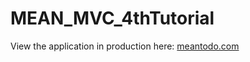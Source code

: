 MEAN_MVC_4thTutorial
====================

View the application in production here: [meantodo.com](http://www.meantodo.com)
